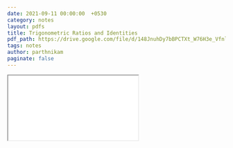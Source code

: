 ```yaml
---
date: 2021-09-11 00:00:00  +0530
category: notes
layout: pdfs
title: Trigonometric Ratios and Identities
pdf_path: https://drive.google.com/file/d/148JnuhDy7bBPCTXt_W76H3e_VfnlunjR/preview?usp=sharing
tags: notes
author: parthnikam
paginate: false
---
```


<iframe class="embed-pdf" src="{{ page.pdf_path }}#toolbar=0" seamless="seamless" scrolling="no" style="overflow:hidden"></iframe>
